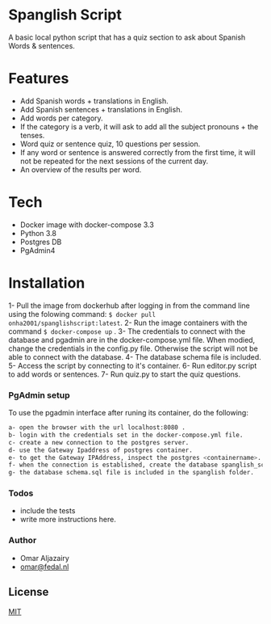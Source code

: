 # Spanglish Script

A basic local python script that has a quiz section to ask about Spanish Words & sentences. 

# Features 
  - Add Spanish words + translations in English.
  - Add Spanish sentences + translations in English.
  - Add words per category.
  - If the category is a verb, it will ask to add all the subject pronouns + the tenses.
  - Word quiz or sentence quiz, 10 questions per session.
  - If any word or sentence is answered correctly from the first time, it will not be repeated for the next sessions of the current day.
  - An overview of the results per word.

# Tech
  - Docker image with docker-compose 3.3
  - Python 3.8
  - Postgres DB
  - PgAdmin4

# Installation

  1- Pull the image from dockerhub after logging in from the command line using the folowing command: ``` $ docker pull onha2001/spanglishscript:latest ```.
  2- Run the image containers with the command ``` $ docker-compose up ``` .
  3- The credentials to connect with the database and pgadmin are in the docker-compose.yml file. When modied, change the credentials in the config.py file. Otherwise the script will not be able to connect with the database.
  4- The database schema file is included.
  5- Access the script by connecting to it's container.
  6- Run editor.py script to add words or sentences.
  7- Run quiz.py to start the quiz questions.

### PgAdmin setup

To use the pgadmin interface after runing its container, do the following:

```sh
a- open the browser with the url localhost:8080 .
b- login with the credentials set in the docker-compose.yml file.
c- create a new connection to the postgres server.
d- use the Gateway Ipaddress of postgres container.
e- to get the Gateway IPAddress, inspect the postgres <containername>.
f- when the connection is established, create the database spanglish_script .
g- the database schema.sql file is included in the spanglish folder.
```

### Todos

 - include the tests
 - write more instructions here.

### Author

 - Omar Aljazairy
 - omar@fedal.nl
 

License
----

[MIT](https://choosealicense.com/licenses/mit/)

